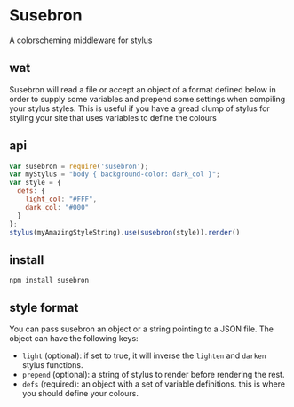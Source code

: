 # Susebron

A colorscheming middleware for stylus

## wat

Susebron will read a file or accept an object of a format defined below in order
to supply some variables and prepend some settings when compiling your stylus
styles. This is useful if you have a gread clump of stylus for styling your site
that uses variables to define the colours

## api

```javascript
var susebron = require('susebron');
var myStylus = "body { background-color: dark_col }";
var style = {
  defs: {
    light_col: "#FFF",
    dark_col: "#000"
  }
};
stylus(myAmazingStyleString).use(susebron(style)).render()
```

## install

```
npm install susebron
```

## style format

You can pass susebron an object or a string pointing to a JSON file. The object
can have the following keys:

* `light` (optional): if set to true, it will inverse the `lighten` and `darken`
  stylus functions.
* `prepend` (optional): a string of stylus to render before rendering the rest.
* `defs` (required): an object with a set of variable definitions. this is where
  you should define your colours.

